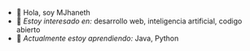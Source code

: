- 👋 Hola, soy MJhaneth
- 👀 *Estoy interesado en:* desarrollo web, inteligencia artificial, codigo abierto
- 🌱 *Actualmente estoy aprendiendo:* Java, Python

<!---
MJhaneth/MJhaneth is a ✨ special ✨ repository because its `README.md` (this file) appears on your GitHub profile.
You can click the Preview link to take a look at your changes.
--->
